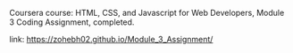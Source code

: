Coursera course: HTML, CSS, and Javascript for Web Developers, Module 3 Coding Assignment, completed.

link: https://zohebh02.github.io/Module_3_Assignment/

